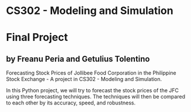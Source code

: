 # CS302 - Modeling and Simulation 

  <h1> Final Project </h1>
  <h2>by Freanu Peria and Getulius Tolentino</h2>

  
Forecasting Stock Prices of Jollibee Food Corporation in the Philippine Stock Exchange - A project in CS302 - Modeling and Simulation.

In this Python project, we will try to forecast the stock prices of the JFC using three forecasting techniques. The techniques will then be 
compared to each other by its accuracy, speed, and robustness.

